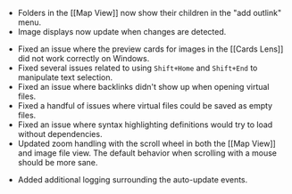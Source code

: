+ Folders in the [[Map View]] now show their children in the "add outlink" menu.
+ Image displays now update when changes are detected.
- Fixed an issue where the preview cards for images in the [[Cards Lens]] did not work correctly on Windows.
- Fixed several issues related to using `Shift+Home` and `Shift+End` to manipulate text selection. 
- Fixed an issue where backlinks didn't show up when opening virtual files.
- Fixed a handful of issues where virtual files could be saved as empty files.
- Fixed an issue where syntax highlighting definitions would try to load without dependencies.
- Updated zoom handling with the scroll wheel in both the [[Map View]] and image file view. The default behavior when scrolling with a mouse should be more sane.
* Added additional logging surrounding the auto-update events.